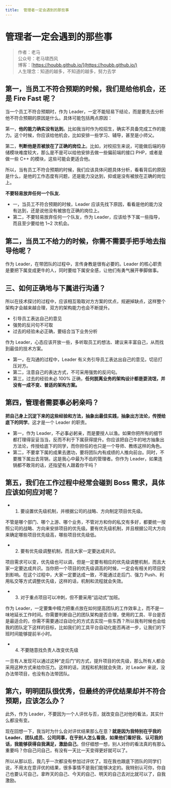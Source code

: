 ```yaml
---
title:  管理者一定会遇到的那些事
---
```


# 管理者一定会遇到的那些事

> 作者：老马
> <br/>公众号：老马啸西风
> <br/> 博客：[https://houbb.github.io/](https://houbb.github.io/)
> <br/> 人生理念：知道的越多，不知道的越多，努力去学



## 第一，当员工不符合预期的时候，我们是给他机会，还是 Fire Fast 呢？

当一个员工不符合预期时，作为 Leader，一定不能轻易下结论，而是要先去分析他不符合预期的原因是什么。具体可能包括两点原因：

第一，**他的能力确实没有达到**。比如我当时作为校招生，确实不具备完成工作的能力。这个时候，你应该给他机会，比如安排一些学习、辅导，甚至是小师父。

第二，**判断他是否被放在了正确的岗位上**。比如，对校招生来说，可能做后端的存储模块难度较大，那么是不是可以给他安排去做一些偏前端的接口 PHP，或者是做一些 C++ 的模块，这些可能会更适合他。

所以，当有员工不符合预期的时候，我们应该具体问题具体分析，看看背后的原因是什么，是他的工作态度有问题，还是能力没达到，抑或是没有被放在正确的岗位上。

**不要轻易放弃任何一个队友.**

* 一，当员工不符合预期的时候，Leader 应该先找下原因，看看是他的能力没有达到，还是说他没有被放在正确的岗位上。
* 第二，不要轻易放弃任何一个队友，作为 Leader，应该给予下属一些指导，而且至少要给他 1~2 次机会。

## 第二，当员工不给力的时候，你需不需要手把手地去指导他呢？

作为 Leader，在带团队的过程中，言传身教是很有必要的。Leader 的核心职责是要把下属变成更牛的人，同时要给下属安全感，让他们有勇气展开拳脚做事。


## 三、如何正确地与下属进行沟通？

所以在技术探讨的过程中，应该相互吸取对方方案的优点，规避掉缺点，这样整个架构才会越来越合理，双方的架构能力也会不断提升。

* 引导员工表达自己的意见
* 强势的反问句不可取
* 过去的经验未必正确，要结合当下业务分析

作为 Leader，心态应该开放一些，多听取员工的想法、建议来丰富自己，从而找到最佳的技术方案。

* 第一，在沟通的过程中，Leader 有义务引导员工表达出自己的意见，切忌打压对方。
* 第二，注意自己的表达方式，不可采用强势的反问句。
* 第三，过去的经验未必 100% 正确，**任何脱离业务的架构设计都是耍流氓，并没有一成不变、普适的架构方案。**


## 第四，管理者需要事必躬亲吗？

**把自己身上沉淀下来的这些经验和方法，抽象出最佳实践，抽象出方法论，传授给底下的同学**。这才是一个 Leader 的职责。


* 第一，作为 Leader，不必事必躬亲，而是要授人以渔。如果你把所有的细节都打理得妥妥当当，反而不利于下属获得提升。你应该把自己牛的地方抽象出方法论，传授给底下的同学，而你担任的也只是一个导师、教练这样的角色。
* 第二，不要拿下属的成果去邀功，要将团队内有成绩的人推向前台。同时，不要推下属出去背锅，这是我心中最为不齿的管理者。你作为 Leader，如果连锅都不敢背的话，还指望有人跟着你干吗？

## 第五，我们在工作过程中经常会碰到 Boss 需求，具体应该如何应对呢？

* 1. 要设置优先级机制，并根据公司的战略、方向制定项目优先级。

不管是哪个部门、哪个上游、哪个业务，不管对方和你的私交有多好，都要统一按照公司的战略、方向来安排项目的优先级。要有优先级机制，并且根据公司大方向来确定哪些项目优先级高，哪些项目优先级低。

* 2. 要有优先级调整机制，而且大家一定要达成共识。

项目需求可以变，优先级也可以调，但是一定要有相应的优先级调整机制，而且大家一定要达成共识。当你把一个项目的优先级调高的时候，一定会有相关的项目受到影响。在这个过程中，大家一定要达成一致，不能通过走后门、强力 Push、利用私交等方式调整优先级，这样的话，机制和流程就会失效。

* 3. 对于重点项目可以冲刺，但不要采用“运动式”加班。

作为 Leader，一定要集中精力把重点放在如何提高团队的工作效率上，而不是一味地延长工作时间。你需要判断自己的团队架构是否合理，使用的工具、平台是否是最适合的，你需不需要通过自动化的方式去实现一些东西？所以我有时候也会给我的团队定下这样的目标，比如我们的工具平台自动化能否再进一步，让我们的下班时间能够提前半小时。

* 4. 不要随意找负责人改变优先级

一旦有人发现可以通过这种“走后门”的方式，提升项目的优先级，那么所有人都会采用这种方式来给你压力。这样的话，流程和机制就会失效，对 Leader 来说，没办法带项目，也没有办法带团队。


## 第六，明明团队很优秀，但最终的评优结果却并不符合预期，应该怎么办？

此外，作为 Leader，不要因为一个人评优与否，就改变自己对他的看法，其实什么都没有变。

现在回想一下，我当时为什么会对评优结果那么在意？**就是因为我特别在乎我的 Leader、团队成员、公司同事，在乎别人怎么看我，如果他们看好我、认可我的话，我能够获得自我满足，激励自己**。但仔细想一想，别人对你的看法真的有那么重要吗？你自己问自己，有没有一天比一天变得更好就可以了。

所以从那以后，我几乎一次都没有参加过评优了。现在我也跟底下团队的同学们说，不用太在意评优的结果，很多事情不是我们能够决定的。我特别认可你，你自己也要认可自己，拿昨天的自己、今天的自己、明天的自己去对比就可以了，自我激励。


